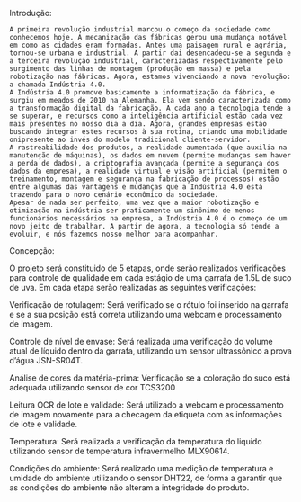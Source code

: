Introdução:

	A primeira revolução industrial marcou o começo da sociedade como conhecemos hoje. A mecanização das fábricas gerou uma mudança notável em como as cidades eram formadas. Antes uma paisagem rural e agrária, tornou-se urbana e industrial. A partir dai desencadeou-se a segunda e a terceira revolução industrial, caracterizadas respectivamente pelo surgimento das linhas de montagem (produção em massa) e pela robotização nas fábricas. Agora, estamos vivenciando a nova revolução: a chamada Indústria 4.0.
	A Indústria 4.0 promove basicamente a informatização da fábrica, e surgiu em meados de 2010 na Alemanha. Ela vem sendo caracterizada como a transformação digital da fabricação. A cada ano a tecnologia tende a se superar, e recursos como a inteligência artificial estão cada vez mais presentes no nosso dia a dia. Agora, grandes empresas estão buscando integrar estes recursos à sua rotina, criando uma mobilidade onipresente ao invés do modelo tradicional cliente-servidor.
	A rastreabilidade dos produtos, a realidade aumentada (que auxilia na manutenção de máquinas), os dados em nuvem (permite mudanças sem haver a perda de dados), a criptografia avançada (permite a segurança dos dados da empresa), a realidade virtual e visão artificial (permitem o treinamento, montagem e segurança na fabricação de processos) estão entre algumas das vantagens e mudanças que a Indústria 4.0 está trazendo para o novo cenário econômico da sociedade.
	Apesar de nada ser perfeito, uma vez que a maior robotização e otimização na indústria ser praticamente um sinônimo de menos funcionários necessários na empresa, a Indústria 4.0 é o começo de um novo jeito de trabalhar. A partir de agora, a tecnologia só tende a evoluir, e nós fazemos nosso melhor para acompanhar.



Concepção:

O projeto será constituido de 5 etapas, onde serão realizados verificações para controle de qualidade em cada estágio de uma garrafa de 1.5L de suco de uva. Em cada etapa serão realizadas as seguintes verificações:

Verificação de rotulagem:
Será verificado se o rótulo foi inserido na garrafa e se a sua posição está correta utilizando uma webcam e processamento de imagem.

Controle de nível de envase:
Será realizada uma verificação do volume atual de líquido dentro da garrafa, utilizando um sensor ultrassônico a prova d’água JSN-SR04T.

Análise de cores da matéria-prima:
Verificação se a coloração do suco está adequada utilizando sensor de cor TCS3200

Leitura OCR de lote e validade:
Será utilizado a webcam e processamento de imagem novamente para a checagem da etiqueta com as informações de lote e validade.

Temperatura:
Será realizada a verificação da temperatura do liquido utilizando sensor de temperatura infravermelho MLX90614. 

Condições do ambiente:
Será realizado uma medição de temperatura e umidade do ambiente utilizando o sensor DHT22, de forma a garantir que as condições do ambiente não alteram a integridade do produto.
